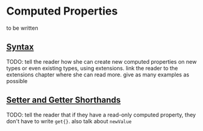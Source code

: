 # Computed Properties

to be written

## [Syntax](#syntax)

TODO: tell the reader how she can create new computed properties on new types or even existing types, using extensions. link the reader to the extensions chapter where she can read more. give as many examples as possible

## [Setter and Getter Shorthands](#setter-and-getter-shorthands)

TODO: tell the reader that if they have a read-only computed property, they don't have to write `get{}`. also talk about `newValue`


